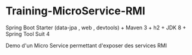 # Training-MicroService-RMI
Spring Boot Starter (data-jpa , web , devtools) + Maven 3 + h2 + JDK 8 + Spring Tool Suit 4

Demo d'un Micro Service permettant d'exposer des services RMI
